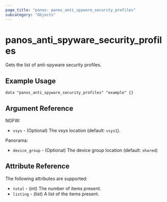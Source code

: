 ```yaml
---
page_title: "panos: panos_anti_spyware_security_profiles"
subcategory: "Objects"
---
```


# panos_anti_spyware_security_profiles

Gets the list of anti-spyware security profiles.


## Example Usage

```hcl
data "panos_anti_spyware_security_profiles" "example" {}
```


## Argument Reference

NGFW:

* `vsys` - (Optional) The vsys location (default: `vsys1`).

Panorama:

* `device_group` - (Optional) The device group location (default: `shared`)


## Attribute Reference

The following attributes are supported:

* `total` - (int) The number of items present.
* `listing` - (list) A list of the items present.
